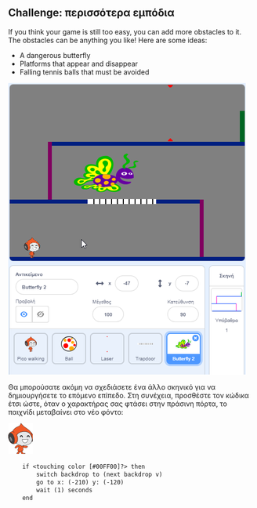 ## Challenge: περισσότερα εμπόδια

If you think your game is still too easy, you can add more obstacles to it. The obstacles can be anything you like! Here are some ideas:

+ A dangerous butterfly
+ Platforms that appear and disappear
+ Falling tennis balls that must be avoided

![screenshot](images/dodge-obstacles.png)

Θα μπορούσατε ακόμη να σχεδιάσετε ένα άλλο σκηνικό για να δημιουργήσετε το επόμενο επίπεδο. Στη συνέχεια, προσθέστε τον κώδικα έτσι ώστε, όταν ο χαρακτήρας σας φτάσει στην πράσινη πόρτα, το παιχνίδι μεταβαίνει στο νέο φόντο:

![χαρακτηρας περπάτηματος pico](images/pico_walking_sprite.png)

```blocks3
    if <touching color [#00FF00]?> then
        switch backdrop to (next backdrop v)
        go to x: (-210) y: (-120)
        wait (1) seconds
    end
```